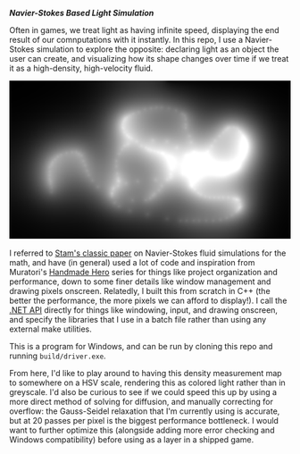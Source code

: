 
***Navier-Stokes Based Light Simulation***


Often in games, we treat light as having infinite speed, displaying the end result of our comnputations with it instantly. In this repo, I use a Navier-Stokes simulation to explore the opposite: declaring light as an object the user can create, and visualizing how its shape changes over time if we treat it as a high-density, high-velocity fluid.


![Image from Simulation](src/misc/Example1.png)


I referred to [Stam's classic paper](http://graphics.cs.cmu.edu/nsp/course/15-464/Fall09/papers/StamFluidforGames.pdf) on Navier-Stokes fluid simulations for the math, and have (in general) used a lot of code and inspiration from Muratori's [Handmade Hero](https://hero.handmade.network/) series for things like project organization and performance, down to some finer details like window management and drawing pixels onscreen. Relatedly, I built this from scratch in C++ (the better the performance, the more pixels we can afford to display!). I call the [.NET API](https://learn.microsoft.com/en-us/docs/) directly for things like windowing, input, and drawing onscreen, and specify the libraries that I use in a batch file rather than using any external make utilities.


This is a program for Windows, and can be run by cloning this repo and running `build/driver.exe`. 


From here, I'd like to play around to having this density measurement map to somewhere on a HSV scale, rendering this as colored light rather than in greyscale. I'd also be curious to see if we could speed this up by using a more direct method of solving for diffusion, and manually correcting for overflow: the Gauss-Seidel relaxation that I'm currently using is accurate, but at 20 passes per pixel is the biggest performance bottleneck. I would want to further optimize this (alongside adding more error checking and Windows compatibility) before using as a layer in a shipped game.



